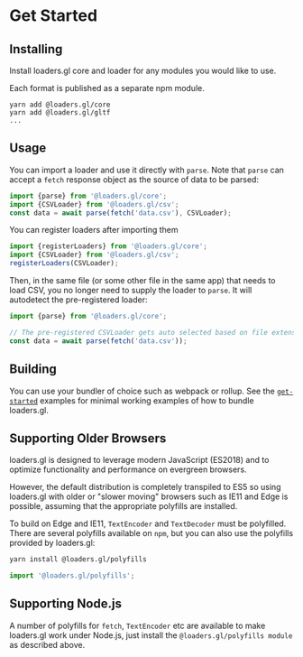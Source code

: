 # Get Started

## Installing

Install loaders.gl core and loader for any modules you would like to use.

Each format is published as a separate npm module.

```shell
yarn add @loaders.gl/core
yarn add @loaders.gl/gltf
...
```

## Usage

You can import a loader and use it directly with `parse`. Note that `parse` can accept a `fetch` response object as the source of data to be parsed:

```js
import {parse} from '@loaders.gl/core';
import {CSVLoader} from '@loaders.gl/csv';
const data = await parse(fetch('data.csv'), CSVLoader);
```

You can register loaders after importing them

```js
import {registerLoaders} from '@loaders.gl/core';
import {CSVLoader} from '@loaders.gl/csv';
registerLoaders(CSVLoader);
```

Then, in the same file (or some other file in the same app) that needs to load CSV, you no longer need to supply the loader to `parse`. It will autodetect the pre-registered loader:

```js
import {parse} from '@loaders.gl/core';

// The pre-registered CSVLoader gets auto selected based on file extension...
const data = await parse(fetch('data.csv'));
```

## Building

You can use your bundler of choice such as webpack or rollup. See the [`get-started`](https://github.com/visgl/loaders.gl/tree/master/examples) examples for minimal working examples of how to bundle loaders.gl.

## Supporting Older Browsers

loaders.gl is designed to leverage modern JavaScript (ES2018) and to optimize functionality and performance on evergreen browsers.

However, the default distribution is completely transpiled to ES5 so using loaders.gl with older or "slower moving" browsers such as IE11 and Edge is possible, assuming that the appropriate polyfills are installed.

To build on Edge and IE11, `TextEncoder` and `TextDecoder` must be polyfilled. There are several polyfills available on `npm`, but you can also use the polyfills provided by loaders.gl:

```bash
yarn install @loaders.gl/polyfills
```

```js
import '@loaders.gl/polyfills';
```

## Supporting Node.js

A number of polyfills for `fetch`, `TextEncoder` etc are available to make loaders.gl work under Node.js, just install the `@loaders.gl/polyfills module` as described above.
